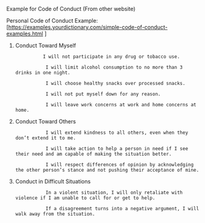 Example for Code of Conduct (From other website)

Personal Code of Conduct Example: [https://examples.yourdictionary.com/simple-code-of-conduct-examples.html ]

1. Conduct Toward Myself

                 I will not participate in any drug or tobacco use.

                  I will limit alcohol consumption to no more than 3 drinks in one night.

                  I will choose healthy snacks over processed snacks.

                  I will not put myself down for any reason.

                  I will leave work concerns at work and home concerns at home.

2. Conduct Toward Others

                  I will extend kindness to all others, even when they don’t extend it to me.

                  I will take action to help a person in need if I see their need and am capable of making the situation better.

                  I will respect differences of opinion by acknowledging the other person’s stance and not pushing their acceptance of mine.

3. Conduct in Difficult Situations

                  In a violent situation, I will only retaliate with violence if I am unable to call for or get to help.

                  If a disagreement turns into a negative argument, I will walk away from the situation.
                  
                 
